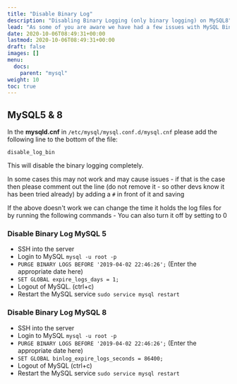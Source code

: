 ```yaml
---
title: "Disable Binary Log"
description: "Disabling Binary Logging (only binary logging) on MySQL8"
lead: "As some of you are aware we have had a few issues with MySQL Binary Logging filling up HDD's in the last few weeks on some servers. These steps specifically refer to binary logs not general query logs, slow query logs etc. There are a couple of ways of tackling this:"
date: 2020-10-06T08:49:31+00:00
lastmod: 2020-10-06T08:49:31+00:00
draft: false
images: []
menu:
  docs:
    parent: "mysql"
weight: 10
toc: true
---
```


## MySQL5 & 8

In the **mysqld.cnf** in ```/etc/mysql/mysql.conf.d/mysql.cnf``` please add the following line to the bottom of the file:

```
disable_log_bin
```

This will disable the binary logging completely.

In some cases this may not work and may cause issues - if that is the case then please comment out the line (do not remove it - so other devs know it has been tried already) by adding a ```#``` in front of it and saving

If the above doesn't work we can change the time it holds the log files for by running the following commands - You can also turn it off by setting to 0

### Disable Binary Log MySQL 5
- SSH into the server
- Login to MySQL ```mysql -u root -p```
- ```PURGE BINARY LOGS BEFORE '2019-04-02 22:46:26';``` (Enter the appropriate date here)
- ```SET GLOBAL expire_logs_days = 1;```
- Logout of MySQL. (ctrl+c)
- Restart the MySQL service ```sudo service mysql restart```

### Disable Binary Log MySQL 8
- SSH into the server
- Login to MySQL ```mysql -u root -p```
- ```PURGE BINARY LOGS BEFORE '2019-04-02 22:46:26';``` (Enter the appropriate date here)
- ```SET GLOBAL binlog_expire_logs_seconds = 86400;```
- Logout of MySQL (ctrl+c)
- Restart the MySQL service ```sudo service mysql restart```